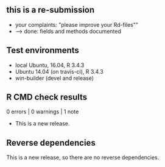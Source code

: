 ## this is a re-submission

- your complaints: "please improve your Rd-files""
- --> done: fields and methods documented



## Test environments
* local Ubuntu, 16.04, R 3.4.3
* Ubuntu 14.04 (on travis-ci), R 3.4.3
* win-builder (devel and release)


## R CMD check results

0 errors | 0 warnings | 1 note

* This is a new release.

## Reverse dependencies

This is a new release, so there are no reverse dependencies.



